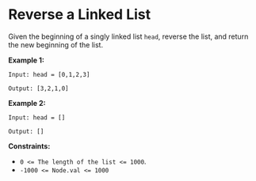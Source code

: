 # Reverse a Linked List

Given the beginning of a singly linked list `head`, reverse the list, and return the new
beginning of the list.

**Example 1:**

```
Input: head = [0,1,2,3]

Output: [3,2,1,0]
```

**Example 2:**

```
Input: head = []

Output: []
```

**Constraints:**

* `0 <= The length of the list <= 1000`.
* `-1000 <= Node.val <= 1000`
